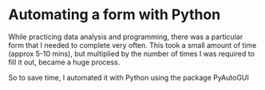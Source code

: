 # Automating a form with Python

While practicing data analysis and programming, there was a particular form that I needed to complete very often. This took a small amount of time (approx 5-10 mins), but multiplied by the number of times I was required to fill it out, became a huge process. 

So to save time, I automated it with Python using the package PyAutoGUI



